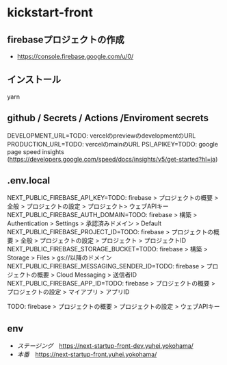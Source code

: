 # kickstart-front

## firebaseプロジェクトの作成
- https://console.firebase.google.com/u/0/

## インストール
yarn

## github / Secrets / Actions /Enviroment secrets
DEVELOPMENT_URL=TODO: vercelのpreviewのdevelopmentのURL
PRODUCTION_URL=TODO: vercelのmainのURL
PSI_APIKEY=TODO: google page speed insights (https://developers.google.com/speed/docs/insights/v5/get-started?hl=ja)

## .env.local
NEXT_PUBLIC_FIREBASE_API_KEY=TODO: firebase > プロジェクトの概要 > 全般 > プロジェクトの設定 > プロジェクト> ウェブAPIキー
NEXT_PUBLIC_FIREBASE_AUTH_DOMAIN=TODO: firebase > 構築 > Authentication > Settings > 承認済みドメイン > Default
NEXT_PUBLIC_FIREBASE_PROJECT_ID=TODO: firebase > プロジェクトの概要 > 全般 > プロジェクトの設定 > プロジェクト > プロジェクトID
NEXT_PUBLIC_FIREBASE_STORAGE_BUCKET=TODO: firebase > 構築 > Storage > Files > gs://以降のドメイン
NEXT_PUBLIC_FIREBASE_MESSAGING_SENDER_ID=TODO: firebase > プロジェクトの概要 > Cloud Messaging > 送信者ID
NEXT_PUBLIC_FIREBASE_APP_ID=TODO: firebase > プロジェクトの概要 > プロジェクトの設定 > マイアプリ > アプリID

TODO: firebase > プロジェクトの概要 > プロジェクトの設定 > ウェブAPIキー

## env
- *ステージング*　https://next-startup-front-dev.yuhei.yokohama/
- *本番*　https://next-startup-front.yuhei.yokohama/
